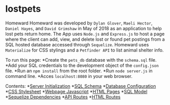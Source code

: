 # lostpets
Homeward
  Homeward was developed by `Dylan Glover`, `Maeli Hector`, `Daniel Hayes`, and `David Grimshaw` in May of 2018 as an application to help lost pets return home. The App uses `Node.js` and `Express.js` to host a page where the client can add, view, and delete lost or found pet postings from a SQL hosted database accessed through `Sequelize`. Homeward uses `Materialize` for CSS stylings and a `Petfinder API` to list animal shelter info. 

To run this page: 
*Create the `pets_db` database with the `schema.sql` file.
*Add your SQL credentials to the development object of the `config.json` file.
*Run an `npm install` from the root folder.
*Run `node server.js` in command line.
*Acces `localhost:8080` in your web browser.

Contents:
*[Server Initialization](./server.js)
*[SQL Schema](./schema.sql)
*[Database Configuration](./config/config.json)
*[CSS Stylesheet](./public/css/styles.css)
*[Webpage Javascript](./public/js/)
*[HTML Pages](./public)
*[SQL Model](./models/pet.js)
*[Sequelize Dependencies](./models/index.js)
*[API Routes](./routes/api-routes.js)
*[HTML Routes](./routes/html-routes.js)